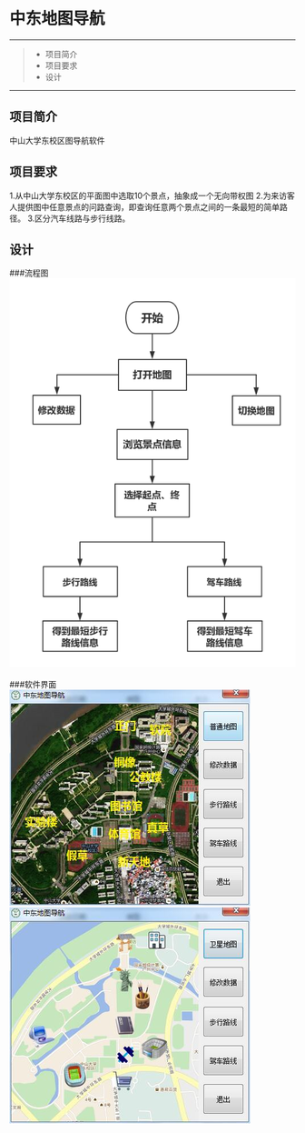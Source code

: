 # 中东地图导航

------

> * 项目简介
> * 项目要求
> * 设计

------

## 项目简介
中山大学东校区图导航软件

## 项目要求
1.从中山大学东校区的平面图中选取10个景点，抽象成一个无向带权图
2.为来访客人提供图中任意景点的问路查询，即查询任意两个景点之间的一条最短的简单路径。
3.区分汽车线路与步行线路。


## 设计
###流程图
![image](https://github.com/luguanxing/Data-Structures-and-Algorithms/blob/master/Homework/project04-%E4%B8%AD%E4%B8%9C%E5%9C%B0%E5%9B%BE%E5%AF%BC%E8%88%AA/pictures/%E7%AE%80%E5%8C%96%E6%B5%81%E7%A8%8B%E5%9B%BE.png?raw=true)<br>
<br>
###软件界面
![image](https://github.com/luguanxing/Data-Structures-and-Algorithms/blob/master/Homework/project04-%E4%B8%AD%E4%B8%9C%E5%9C%B0%E5%9B%BE%E5%AF%BC%E8%88%AA/pictures/%E5%8D%AB%E6%98%9F%E5%9C%B0%E5%9B%BE.jpg?raw=true)
![image](https://github.com/luguanxing/Data-Structures-and-Algorithms/blob/master/Homework/project04-%E4%B8%AD%E4%B8%9C%E5%9C%B0%E5%9B%BE%E5%AF%BC%E8%88%AA/pictures/%E6%99%AE%E9%80%9A%E5%9C%B0%E5%9B%BE.jpg?raw=true)
